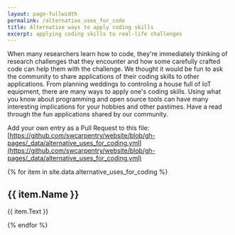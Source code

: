 ```yaml
---
layout: page-fullwidth
permalink: /alternative_uses_for_code
title: Alternative ways to apply coding skills
excerpt: applying coding skills to real-life challenges
---
```


When many researchers learn how to code, they're immediately thinking of
research challenges that they encounter and how some carefully crafted code
can help them with the challenge. We thought it would be fun to ask the
community to share applications of their coding skills to other applications.
From planning weddings to controling a house full of IoT equipment, there are
many ways to apply one's coding skills. Using what you know about programming
and open source tools can have many interesting implications for your hobbies and
other pastimes. Have a read through the fun applications shared by our community.

Add your own entry as a Pull Request to this file: [https://github.com/swcarpentry/website/blob/gh-pages/_data/alternative_uses_for_coding.yml](https://github.com/swcarpentry/website/blob/gh-pages/_data/alternative_uses_for_coding.yml)

{% for item in site.data.alternative_uses_for_coding %}
## {{ item.Name }}

{{ item.Text }}

{% endfor %}
